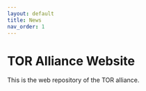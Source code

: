 ```yaml
---
layout: default
title: News
nav_order: 1
---
```

# TOR Alliance Website

This is the web repository of the TOR alliance.
